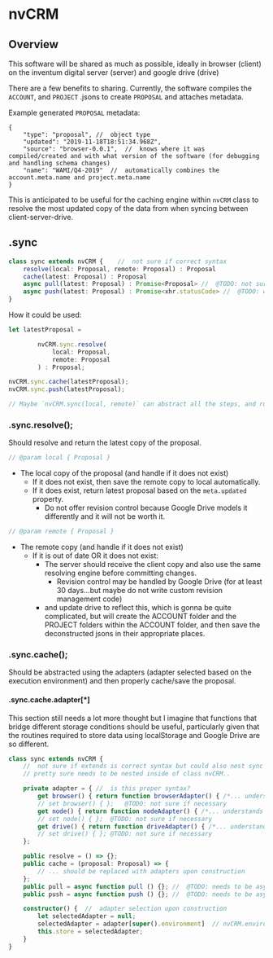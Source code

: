 # nvCRM

## Overview

This software will be shared as much as possible, ideally in browser (client) on the inventum digital server (server) and google drive (drive)

There are a few benefits to sharing. Currently, the software compiles the `ACCOUNT`, and `PROJECT` .jsons to create `PROPOSAL` and attaches metadata.

Example generated `PROPOSAL` metadata:
```jsonc
{
	"type": "proposal", //  object type
	"updated": "2019-11-18T18:51:34.968Z",
	"source": "browser-0.0.1",  //  knows where it was compiled/created and with what version of the software (for debugging and handling schema changes)
	"name": "WAMI/Q4-2019"  //  automatically combines the account.meta.name and project.meta.name
}
```

This is anticipated to be useful for the caching engine within `nvCRM` class to resolve the most updated copy of the data from when syncing between client-server-drive.

## .sync
```typescript
class sync extends nvCRM {    //  not sure if correct syntax
    resolve(local: Proposal, remote: Proposal) : Proposal
    cache(latest: Proposal) : Proposal
    async pull(latest: Proposal) : Promise<Proposal> //  @TODO: not sure if necessary
    async push(latest: Proposal) : Promise<xhr.statusCode> //  @TODO: what is the return value? the statuscode?
}

```
How it could be used:
```typescript
let latestProposal =

        nvCRM.sync.resolve(
            local: Proposal,
            remote: Proposal
        ) : Proposal;

nvCRM.sync.cache(latestProposal);
nvCRM.sync.push(latestProposal);

// Maybe `nvCRM.sync(local, remote)` can abstract all the steps, and run the resolve, store and sync routines in series?
```

### .sync.resolve();
Should resolve and return the latest copy of the proposal.

```typescript
// @param local { Proposal }
```

+ The local copy of the proposal (and handle if it does not exist)
  + If it does not exist, then save the remote copy to local automatically.
  + If it does exist, return latest proposal based on the `meta.updated` property.
    + Do not offer revision control because Google Drive models it differently and it will not be worth it.

```typescript
// @param remote { Proposal }
```

+ The remote copy (and handle if it does not exist)
  + If it is out of date OR it does not exist:
    + The server should receive the client copy and also use the same resolving engine before committing changes.
      + Revision control may be handled by Google Drive (for at least 30 days...but maybe do not write custom revision management code)
    + and update drive to reflect this, which is gonna be quite complicated, but will create the ACCOUNT folder and the PROJECT folders within the ACCOUNT folder, and then save the deconstructed jsons in their appropriate places.

### .sync.cache();
Should be abstracted using the adapters (adapter selected based on the execution environment) and then properly cache/save the proposal.

#### .sync.cache.adapter[*]
This section still needs a lot more thought but I imagine that functions that bridge different storage conditions should be useful, particularly given that the routines required to store data using localStorage and Google Drive are so different.

```typescript
class sync extends nvCRM {
    //  not sure if extends is correct syntax but could also nest sync inside of class nvCRM.
    // pretty sure needs to be nested inside of class nvCRM..

    private adapter = { //  is this proper syntax?
        get browser() { return function browserAdapter() { /*... understands how to work with localStorage */ } };
        // set browser() { };   @TODO: not sure if necessary
        get node() { return function nodeAdapter() { /*... understands how to work with JSON file storage and fs.write */ } };
        // set node() { };  @TODO: not sure if necessary
        get drive() { return function driveAdapter() { /*... understands how to work with DriveApp.Folder, DriveApp.File etc. Might have to be async which could be interesting.  */ } };
        // set drive() { }; @TODO: not sure if necessary
    };

	public resolve = () => {};
	public cache = (proposal: Proposal) => {
        // ... should be replaced with adapters upon construction
    };
    public pull = async function pull () {}; //  @TODO: needs to be async
    public push = async function push () {}; //  @TODO: needs to be async

    constructor() {  //  adapter selection upon construction
        let selectedAdapter = null;
        selectedAdapter = adapter[super().environment]  // nvCRM.environment
        this.store = selectedAdapter;
    }
}
```